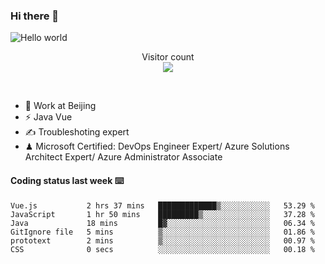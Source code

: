 ### Hi there 👋

<img src="https://raw.githubusercontent.com/sagar-viradiya/sagar-viradiya/master/resources/banner.png" alt="Hello world">
<p align="center"> 
  Visitor count<br/>
  <img src="https://profile-counter.glitch.me/youszoe/count.svg" />
</p>
<br/>

- 🍻 Work at Beijing 
- ⚡ Java Vue
- ✍️ Troubleshoting expert
- ♟  Microsoft Certified: DevOps Engineer Expert/ Azure Solutions Architect Expert/ Azure Administrator Associate

#### Coding status last week ⌨️

<!--START_SECTION:waka-->

```text
Vue.js           2 hrs 37 mins   █████████████▒░░░░░░░░░░░   53.29 %
JavaScript       1 hr 50 mins    █████████▒░░░░░░░░░░░░░░░   37.28 %
Java             18 mins         █▓░░░░░░░░░░░░░░░░░░░░░░░   06.34 %
GitIgnore file   5 mins          ▒░░░░░░░░░░░░░░░░░░░░░░░░   01.86 %
prototext        2 mins          ▒░░░░░░░░░░░░░░░░░░░░░░░░   00.97 %
CSS              0 secs          ░░░░░░░░░░░░░░░░░░░░░░░░░   00.18 %
```

<!--END_SECTION:waka-->

<br/>
<center><img src="http://ghchart.rshah.org/409ba5/yousazoe" alt="" /></center>



